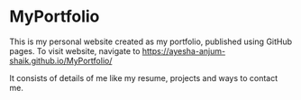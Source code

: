 # MyPortfolio

<!-- =======================================================
  * Template Name: iPortfolio - v3.9.1
  * Template URL: https://bootstrapmade.com/iportfolio-bootstrap-portfolio-websites-template/
  * Author: BootstrapMade.com
  * License: https://bootstrapmade.com/license/
  ======================================================== -->

This is my personal website created as my portfolio, published using GitHub pages.
To visit website, navigate to https://ayesha-anjum-shaik.github.io/MyPortfolio/

It consists of details of me like my resume, projects and ways to contact me.
